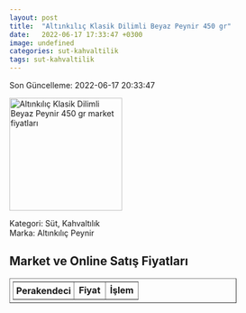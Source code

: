 ```yaml
---
layout: post
title:  "Altınkılıç Klasik Dilimli Beyaz Peynir 450 gr"
date:   2022-06-17 17:33:47 +0300
image: undefined
categories: sut-kahvaltilik
tags: sut-kahvaltilik
---
```


Son Güncelleme: 2022-06-17 20:33:47

<img src="undefined" width="200" alt="Altınkılıç Klasik Dilimli Beyaz Peynir 450 gr market fiyatları" />

Kategori: Süt, Kahvaltılık
<br />
Marka: Altınkılıç Peynir

<h2>Market ve Online Satış Fiyatları</h2>

<table border="1" style="padding: 5px;width:80%;">
  <tr>
    <td style="padding: 5px;"><strong>Perakendeci</strong></td>
    <td><strong>Fiyat</strong></td>
    <td><strong>İşlem</strong></td>
  </tr>
  
</table>
